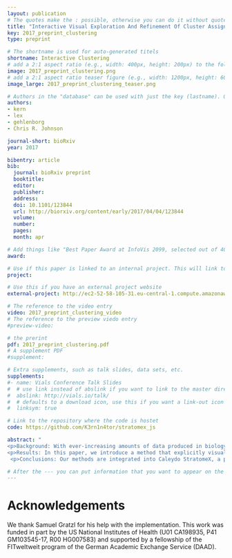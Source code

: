 ```yaml
---
layout: publication
# The quotes make the : possible, otherwise you can do it without quotes
title: "Interactive Visual Exploration And Refinement Of Cluster Assignments"
key: 2017_preprint_clustering
type: preprint

# The shortname is used for auto-generated titels
shortname: Interactive Clustering
# add a 2:1 aspect ratio (e.g., width: 400px, height: 200px) to the folder /assets/images/papers/
image: 2017_preprint_clustering.png
# add a 2:1 aspect ratio teaser figure (e.g., width: 1200px, height: 600px) to the folder /assets/images/papers/
image_large: 2017_preprint_clustering_teaser.png

# Authors in the "database" can be used with just the key (lastname). Others can be written properly.
authors:
- kern
- lex
- gehlenborg
- Chris R. Johnson

journal-short: bioRxiv
year: 2017

bibentry: article
bib:
  journal: bioRxiv preprint
  booktitle: 
  editor: 
  publisher: 
  address: 
  doi: 10.1101/123844
  url: http://biorxiv.org/content/early/2017/04/04/123844 
  volume: 
  number: 
  pages: 
  month: apr

# Add things like "Best Paper Award at InfoVis 2099, selected out of 4000 submissions"
award:

# Use if this paper is linked to an internal project. This will link to the project site
project:

# Use this if you have an external project website
external-project: http://ec2-52-58-105-31.eu-central-1.compute.amazonaws.com/stratomex_clustering/

# The reference to the video entry
video: 2017_preprint_clustering_video
# The reference to the preview viedo entry
#preview-video:

# the prerint
pdf: 2017_preprint_clustering.pdf
# A supplement PDF
#supplement:

# Extra supplements, such as talk slides, data sets, etc.
supplements:
#- name: Vials Conference Talk Slides
#  # use link instead of abslink if you want to link to the master directory
#  abslink: http://vials.io/talk/
#  # defaults to a download icon, use this if you want a link-out icon
#  linksym: true

# Link to the repository where the code is hostet
code: https://github.com/K3rn1n4tor/stratomex_js

abstract: "
<p>Background: With ever-increasing amounts of data produced in biology research, scientists are in need of efficient data analysis methods. Cluster analysis, combined with visualization of the results, is one such method that can be used to make sense of large data volumes. At the same time, cluster analysis is known to be imperfect and depends on the choice of algorithms, parameters, and distance measures. Most clustering algorithms don't properly account for ambiguity in the source data, as records are often assigned to discrete clusters, even if an assignment is unclear. While there are metrics and visualization techniques that allow analysts to compare clusterings or to judge cluster quality, there is no comprehensive method that allows analysts to evaluate, compare, and refine cluster assignments based on the source data, derived scores, and contextual data. </p>
<p>Results: In this paper, we introduce a method that explicitly visualizes the quality of cluster assignments, allows comparisons of clustering results and enables analysts to manually curate and refine cluster assignments. Our methods are applicable to matrix data clustered with partitional, hierarchical, and fuzzy clustering algorithms. Furthermore, we enable analysts to explore clustering results in context of other data, for example, to observe whether a clustering of genomic data results in a meaningful differentiation in phenotypes.</p>
 <p>Conclusions: Our methods are integrated into Caleydo StratomeX, a popular, web-based, disease subtype analysis tool. We show in a usage scenario that our approach can reveal ambiguities in cluster assignments and produce improved clusterings that better differentiate genotypes and phenotypes.</p>"

# After the --- you can put information that you want to appear on the website using markdown formatting or HTML. A good example are acknowledgements, extra references, an erratum, etc.
---
```



# Acknowledgements

We thank Samuel Gratzl for his help with the implementation. This work was funded in part by the US National Institutes of Health (U01 CA198935, P41 GM103545-17, R00 HG007583) and supported by a fellowship of the FITweltweit program of the German Academic Exchange Service (DAAD).